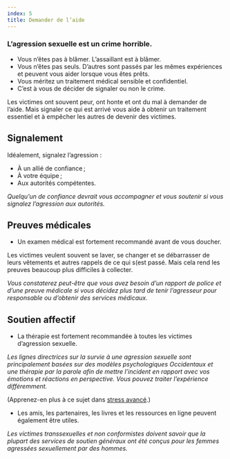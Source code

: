 ```yaml
---
index: 5
title: Demander de l’aide
---
```

### L’agression sexuelle est un crime horrible.

*   Vous n’êtes pas à blâmer. L’assaillant est à blâmer.
*   Vous n’êtes pas seuls. D’autres sont passés par les mêmes expériences et peuvent vous aider lorsque vous êtes prêts.
* Vous méritez un traitement médical sensible et confidentiel.
*   C’est à vous de décider de signaler ou non le crime.

Les victimes ont souvent peur, ont honte et ont du mal à demander de l’aide. Mais signaler ce qui est arrivé vous aide à obtenir un traitement essentiel et à empêcher les autres de devenir des victimes.

## Signalement

Idéalement, signalez l’agression :

*   À un allié de confiance ;
*   À votre équipe ;
*   Aux autorités compétentes.

*Quelqu’un de confiance devrait vous accompagner et vous soutenir si vous signalez l’agression aux autorités.*

## Preuves médicales

*   Un examen médical est fortement recommandé avant de vous doucher.

Les victimes veulent souvent se laver, se changer et se débarrasser de leurs vêtements et autres rappels de ce qui s(est passé. Mais cela rend les preuves beaucoup plus difficiles à collecter.

*Vous constaterez peut-être que vous avez besoin d’un rapport de police et d’une preuve médicale si vous décidez plus tard de tenir l’agresseur pour responsable ou d’obtenir des services médicaux.*

## Soutien affectif

*   La thérapie est fortement recommandée à toutes les victimes d’agression sexuelle.

*Les lignes directrices sur la survie à une agression sexuelle sont principalement basées sur des modèles psychologiques Occidentaux et une thérapie par la parole afin de mettre l’incident en rapport avec vos émotions et réactions en perspective. Vous pouvez traiter l’expérience différemment.*

(Apprenez-en plus à ce sujet dans [stress avancé](umbrella://stress/stress/advanced).)

* Les amis, les partenaires, les livres et les ressources en ligne peuvent également être utiles.

*Les victimes transsexuelles et non conformistes doivent savoir que la plupart des services de soutien généraux ont été conçus pour les femmes agressées sexuellement par des hommes.*
